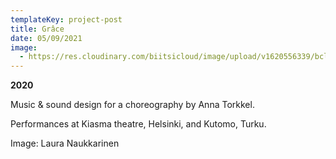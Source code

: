 ```yaml
---
templateKey: project-post
title: Grâce
date: 05/09/2021
image:
  - https://res.cloudinary.com/biitsicloud/image/upload/v1620556339/bcloud/34A.jpg
---
```

**2020**

Music & sound design for a choreography by Anna Torkkel.

Performances at Kiasma theatre, Helsinki, and Kutomo, Turku.

Image: Laura Naukkarinen